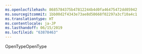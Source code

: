 ```yaml
---
ms.openlocfilehash: 8685784375b47812244b4d0fa46475472dd05942
ms.sourcegitcommit: 1bb00d2f4343e73ae8d58668f02297a3cf10a4c1
ms.translationtype: HT
ms.contentlocale: ja-JP
ms.lasthandoff: 06/15/2019
ms.locfileid: "63878463"
---
```

<span data-ttu-id="8bed3-101">OpenType</span><span class="sxs-lookup"><span data-stu-id="8bed3-101">OpenType</span></span>